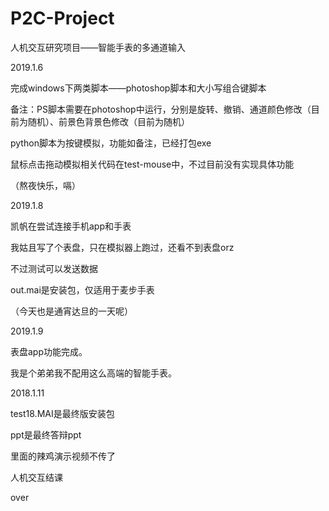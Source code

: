 # P2C-Project
人机交互研究项目——智能手表的多通道输入

2019.1.6

完成windows下两类脚本——photoshop脚本和大小写组合键脚本

备注：PS脚本需要在photoshop中运行，分别是旋转、撤销、通道颜色修改（目前为随机）、前景色背景色修改（目前为随机）

python脚本为按键模拟，功能如备注，已经打包exe

鼠标点击拖动模拟相关代码在test-mouse中，不过目前没有实现具体功能

（熬夜快乐，嗝）

2019.1.8

凯帆在尝试连接手机app和手表

我姑且写了个表盘，只在模拟器上跑过，还看不到表盘orz

不过测试可以发送数据

out.mai是安装包，仅适用于麦步手表

（今天也是通宵达旦的一天呢）

2019.1.9

表盘app功能完成。

我是个弟弟我不配用这么高端的智能手表。

2018.1.11

test18.MAI是最终版安装包

ppt是最终答辩ppt

里面的辣鸡演示视频不传了

人机交互结课

over
